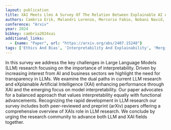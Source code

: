 ```yaml
---
layout: publication
title: XAI Meets Llms A Survey Of The Relation Between Explainable AI And Large Language Models
authors: Cambria Erik, Malandri Lorenzo, Mercorio Fabio, Nobani Navid, Seveso Andrea
conference: "Arxiv"
year: 2024
bibkey: cambria2024xai
additional_links:
  - {name: "Paper", url: "https://arxiv.org/abs/2407.15248"}
tags: ['Ethics And Bias', 'Interpretability And Explainability', 'Merging', 'Survey Paper', 'Tools']
---
```

In this survey we address the key challenges in Large Language Models (LLM) research focusing on the importance of interpretability. Driven by increasing interest from AI and business sectors we highlight the need for transparency in LLMs. We examine the dual paths in current LLM research and eXplainable Artificial Intelligence (XAI) enhancing performance through XAI and the emerging focus on model interpretability. Our paper advocates for a balanced approach that values interpretability equally with functional advancements. Recognizing the rapid development in LLM research our survey includes both peer-reviewed and preprint (arXiv) papers offering a comprehensive overview of XAIs role in LLM research. We conclude by urging the research community to advance both LLM and XAI fields together.

